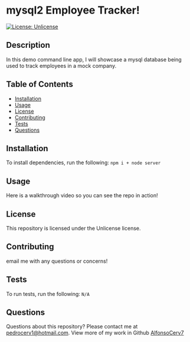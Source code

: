 # mysql2 Employee Tracker!
[![License: Unlicense](https://img.shields.io/badge/license-Unlicense-blue.svg)](http://unlicense.org/)
## Description
In this demo command line app, I will showcase a mysql database being used to track employees in a mock company. 
## Table of Contents
* [Installation](#installation)
* [Usage](#usage)
* [License](#license)
* [Contributing](#contributing)
* [Tests](#tests)
* [Questions](#questions)
## Installation
To install dependencies, run the following:
`
npm i + node server
`
## Usage
Here is a walkthrough video so you can see the repo in action! 
## License
This repository is licensed under the Unlicense license.
## Contributing
email me with any questions or concerns! 
## Tests
To run tests, run the following:
`
N/A
`
## Questions
Questions about this repository? Please contact me at [pedrocerv1@hotmail.com](mailto:pedrocerv1@hotmail.com). View more of my work in Github [AlfonsoCerv7](https://github.com/AlfonsoCerv7) 
